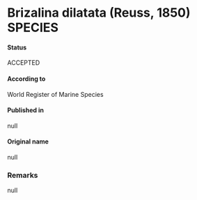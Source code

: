 Brizalina dilatata (Reuss, 1850) SPECIES
=======

#### Status
ACCEPTED

#### According to
World Register of Marine Species

#### Published in
null

#### Original name
null

### Remarks
null